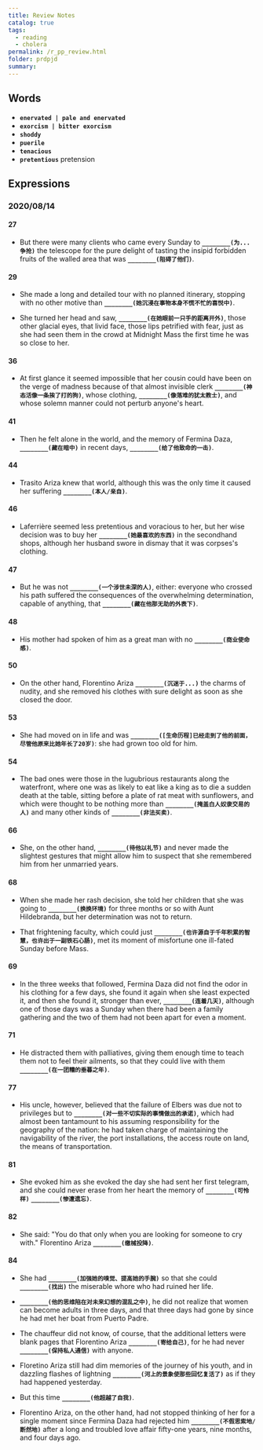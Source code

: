 ```yaml
---
title: Review Notes
catalog: true
tags: 
  - reading
  - cholera
permalink: /r_pp_review.html
folder: prdpjd
summary: 
---
```


## Words

-   <b data-toggle="tooltip" data-original-title="{{site.data.glossary.enervated}}">`enervated | pale and enervated`</b>
-   <b data-toggle="tooltip" data-original-title="{{site.data.glossary.exorcism}}">`exorcism | bitter exorcism`</b>
-   <b data-toggle="tooltip" data-original-title="{{site.data.glossary.shoddy}}">`shoddy`</b>
-   <b data-toggle="tooltip" data-original-title="{{site.data.glossary.puerile}}">`puerile`</b>
-   <b data-toggle="tooltip" data-original-title="{{site.data.glossary.tenacious}}">`tenacious`</b>
-   <b data-toggle="tooltip" data-original-title="{{site.data.glossary.pretentious}}">`pretentious`</b>
pretension



## Expressions

### 2020/08/14

#### 27

- But there were many clients who came every Sunday to <b data-toggle="tooltip" data-original-title="{{site.data.answers.27_h}}">`________(为...争抢)`</b> the telescope for the pure delight of tasting the insipid forbidden fruits of the walled area that was <b data-toggle="tooltip" data-original-title="{{site.data.answers.27_h2}}">`________(阻碍了他们)`</b>.

#### 29

- She made a long and detailed tour with no planned itinerary, stopping with no other motive than <b data-toggle="tooltip" data-original-title="{{site.data.answers.29_b}}">`________(她沉浸在事物本身不慌不忙的喜悦中)`</b>.

- She turned her head and saw, <b data-toggle="tooltip" data-original-title="{{site.data.answers.29_h}}">`________(在她眼前一只手的距离开外)`</b>, those other glacial eyes, that livid face, those lips petrified with fear, just as she had seen them in the crowd at Midnight Mass the first time he was so close to her.

#### 36

 -  At first glance it seemed impossible that her cousin could have been on the verge of madness because of that almost invisible clerk <b data-toggle="tooltip" data-original-title="{{site.data.answers.36_i}}">`________(神态活像一条挨了打的狗)`</b>, whose clothing, <b data-toggle="tooltip" data-original-title="{{site.data.answers.36_i2}}">`________(像落难的犹太教士)`</b>, and whose solemn manner could not perturb anyone's heart.

#### 41

- Then he felt alone in the world, and the memory of Fermina Daza, <b data-toggle="tooltip" data-original-title="{{site.data.answers.41_h}}">`________(藏在暗中)`</b> in recent days, <b data-toggle="tooltip" data-original-title="{{site.data.answers.41_h2}}">`________(给了他致命的一击)`</b>.

#### 44

- Trasito Ariza knew that world, although this was the only time it caused her suffering <b data-toggle="tooltip" data-original-title="{{site.data.answers.44_l}}">`________(本人/亲自)`</b>.

#### 46

- Laferrière seemed less pretentious and voracious to her, but her wise decision was to buy her <b data-toggle="tooltip" data-original-title="{{site.data.answers.46_j}}">`________(她最喜欢的东西)`</b> in the secondhand shops, although her husband swore in dismay that it was corpses's clothing.


#### 47

- But he was not <b data-toggle="tooltip" data-original-title="{{site.data.answers.47_h}}">`________(一个涉世未深的人)`</b>, either: everyone who crossed his path suffered the consequences of the overwhelming determination, capable of anything, that <b data-toggle="tooltip" data-original-title="{{site.data.answers.47_h2}}">`________(藏在他那无助的外表下)`</b>.

#### 48

- His mother had spoken of him as a great man with no <b data-toggle="tooltip" data-original-title="{{site.data.answers.48_f}}">`________(商业使命感)`</b>.

#### 50

- On the other hand, Florentino Ariza <b data-toggle="tooltip" data-original-title="{{site.data.answers.50_b}}">`________(沉迷于...)`</b> the charms of nudity, and she removed his clothes with sure delight as soon as she closed the door.

#### 53

- She had moved on in life and was <b data-toggle="tooltip" data-original-title="{{site.data.answers.53_b}}">`________([生命历程]已经走到了他的前面，尽管他原来比她年长了20岁)`</b>: she had grown too old for him.

#### 54

- The bad ones were those in the lugubrious restaurants along the waterfront, where one was as likely to eat like a king as to die a sudden death at the table, sitting before a plate of rat meat with sunflowers, and which were thought to be nothing more than <b data-toggle="tooltip" data-original-title="{{site.data.answers.54_d}}">`________(掩盖白人奴隶交易的人)`</b> and many other kinds of <b data-toggle="tooltip" data-original-title="{{site.data.answers.54_d2}}">`________(非法买卖)`</b>.

#### 66

- She, on the other hand, <b data-toggle="tooltip" data-original-title="{{site.data.answers.66_g}}">`________(待他以礼节)`</b> and never made the slightest gestures that might allow him to suspect that she remembered him from her unmarried years.

#### 68

- When she made her rash decision, she told her children that she was going to <b data-toggle="tooltip" data-original-title="{{site.data.answers.68_d}}">`________(换换环境)`</b> for three months or so with Aunt Hildebranda, but her determination was not to return.

- That frightening faculty, which could just <b data-toggle="tooltip" data-original-title="{{site.data.answers.68_f}}">`________(也许源自于千年积累的智慧，也许出于一副铁石心肠)`</b>, met its moment of misfortune one ill-fated Sunday before Mass.

#### 69

- In the three weeks that followed, Fermina Daza did not find the odor in his clothing for a few days, she found it again when she least expected it, and then she found it, stronger than ever, <b data-toggle="tooltip" data-original-title="{{site.data.answers.69_a}}">`________(连着几天)`</b>, although one of those days was a Sunday when there had been a family gathering and the two of them had not been apart for even a moment.

#### 71

- He distracted them with palliatives, giving them enough time to teach them not to feel their ailments, so that they could live with them <b data-toggle="tooltip" data-original-title="{{site.data.answers.71_d}}">`________(在一团糟的垂暮之年)`</b>.

#### 77

- His uncle, however, believed that the failure of Elbers was due not to privileges but to <b data-toggle="tooltip" data-original-title="{{site.data.answers.77_i}}">`________(对一些不切实际的事情做出的承诺)`</b>, which had almost been tantamount to his assuming responsibility for the geography of the nation: he had taken charge of maintaining the navigability of the river, the port installations, the access route on land, the means of transportation.

#### 81

- She evoked him as she evoked the day she had sent her first telegram, and she could never erase from her heart the memory of <b data-toggle="tooltip" data-original-title="{{site.data.answers.81_a}}">`________(可怜样)`</b> <b data-toggle="tooltip" data-original-title="{{site.data.answers.81_a2}}">`________(惨遭遗忘)`</b>.

#### 82

- She said: "You do that only when you are looking for someone to cry with." Florentino Ariza <b data-toggle="tooltip" data-original-title="{{site.data.answers.82_f}}">`________(缴械投降)`</b>.

#### 84

- She had <b data-toggle="tooltip" data-original-title="{{site.data.answers.84_i}}">`________(加强她的嗅觉、提高她的手腕)`</b> so that she could <b data-toggle="tooltip" data-original-title="{{site.data.answers.84_i2}}">`________(找出)`</b> the miserable whore who had ruined her life.

- <b data-toggle="tooltip" data-original-title="{{site.data.answers.84_j}}">`________(他的思维陷在对未来幻想的混乱之中)`</b>, he did not realize that women can become adults in three days, and that three days had gone by since he had met her boat from Puerto Padre.

- The chauffeur did not know, of course, that the additional letters were blank pages that Florentino Ariza <b data-toggle="tooltip" data-original-title="{{site.data.answers.84_k}}">`________(寄给自己)`</b>, for he had never <b data-toggle="tooltip" data-original-title="{{site.data.answers.84_k2}}">`________(保持私人通信)`</b> with anyone.

- Floretino Ariza still had dim memories of the journey of his youth, and in dazzling flashes of lightning <b data-toggle="tooltip" data-original-title="{{site.data.answers.93_g}}">`________(河上的景象使那些回忆复活了)`</b> as if they had happened yesterday.

- But this time <b data-toggle="tooltip" data-original-title="{{site.data.answers.9_f}}">`________(他超越了自我)`</b>.

- Florentino Ariza, on the other hand, had not stopped thinking of her for a single moment since Fermina Daza had rejected him <b data-toggle="tooltip" data-original-title="{{site.data.answers.15_d}}">`________(不假思索地/断然地)`</b> after a long and troubled love affair fifty-one years, nine months, and four days ago.
